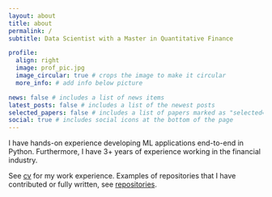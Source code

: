 ```yaml
---
layout: about
title: about
permalink: /
subtitle: Data Scientist with a Master in Quantitative Finance

profile:
  align: right
  image: prof_pic.jpg
  image_circular: true # crops the image to make it circular
  more_info: # add info below picture

news: false # includes a list of news items
latest_posts: false # includes a list of the newest posts
selected_papers: false # includes a list of papers marked as "selected={true}"
social: true # includes social icons at the bottom of the page
---
```


I have hands-on experience developing ML applications end-to-end in Python. Furthermore, I have 3+ years of experience working in the financial industry.

See [cv](/cv/) for my work experience. Examples of repositories that I have contributed or fully written, see [repositories](/repositories/).
